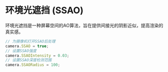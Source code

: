 # 环境光遮挡 (SSAO)

环境光遮挡是一种屏幕空间的AO算法，旨在提供间接光的阴影近似，提高渲染的真实感。

```javascript
// 为摄像机打开SSAO后处理
camera.SSAO = true;
// 设置SSAO强度
camera.SSAOIntensity = 0.03;
// 设置SSAO深度检测范围
camera.SSAORadius = 100;

```

<div class="showcase" case="tut-29" style="width:600px;height:800px;"></div>

